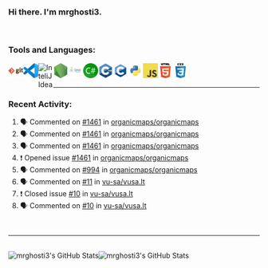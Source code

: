 ### Hi there. I'm mrghosti3.

<br/>

### Tools and Languages:

<img align="left" alt="Git" width="30px" src="https://raw.githubusercontent.com/github/explore/80688e429a7d4ef2fca1e82350fe8e3517d3494d/topics/git/git.png" />

<img align="left" alt="Visual Studio Code" width="30px" src="https://raw.githubusercontent.com/github/explore/80688e429a7d4ef2fca1e82350fe8e3517d3494d/topics/visual-studio-code/visual-studio-code.png" />

<img align="left" alt="InteliJ Idea" width="30px" src="https://upload.wikimedia.org/wikipedia/commons/thumb/9/9c/IntelliJ_IDEA_Icon.svg/640px-IntelliJ_IDEA_Icon.svg.png" />

<img align="left" alt="Node.js" width="30px" src="https://raw.githubusercontent.com/github/explore/80688e429a7d4ef2fca1e82350fe8e3517d3494d/topics/nodejs/nodejs.png" />

<img align="left" alt="Java" width="30px" src="https://raw.githubusercontent.com/github/explore/80688e429a7d4ef2fca1e82350fe8e3517d3494d/topics/java/java.png">

<img align="left" alt="C#" width="30px" src="https://raw.githubusercontent.com/github/explore/80688e429a7d4ef2fca1e82350fe8e3517d3494d/topics/csharp/csharp.png"/>

<img align="left" alt="C++" width="30px" src="https://raw.githubusercontent.com/github/explore/80688e429a7d4ef2fca1e82350fe8e3517d3494d/topics/cpp/cpp.png">

<img align="left" alt="C" width="30px" src="https://raw.githubusercontent.com/github/explore/80688e429a7d4ef2fca1e82350fe8e3517d3494d/topics/c/c.png">

<img align="left" alt="Python" width="30px" src="https://raw.githubusercontent.com/github/explore/80688e429a7d4ef2fca1e82350fe8e3517d3494d/topics/python/python.png" />

<img align="left" alt="JavaScript" width="30px" src="https://raw.githubusercontent.com/github/explore/80688e429a7d4ef2fca1e82350fe8e3517d3494d/topics/javascript/javascript.png" />

<img align="left" alt="HTML5" width="30px" src="https://raw.githubusercontent.com/github/explore/80688e429a7d4ef2fca1e82350fe8e3517d3494d/topics/html/html.png" />

<img align="left" alt="CSS3" width="30px" src="https://raw.githubusercontent.com/github/explore/80688e429a7d4ef2fca1e82350fe8e3517d3494d/topics/css/css.png" />

<br />
<br />

---

### Recent Activity:

<!--START_SECTION:activity-->
1. 🗣 Commented on [#1461](https://github.com/organicmaps/organicmaps/issues/1461) in [organicmaps/organicmaps](https://github.com/organicmaps/organicmaps)
2. 🗣 Commented on [#1461](https://github.com/organicmaps/organicmaps/issues/1461) in [organicmaps/organicmaps](https://github.com/organicmaps/organicmaps)
3. 🗣 Commented on [#1461](https://github.com/organicmaps/organicmaps/issues/1461) in [organicmaps/organicmaps](https://github.com/organicmaps/organicmaps)
4. ❗️ Opened issue [#1461](https://github.com/organicmaps/organicmaps/issues/1461) in [organicmaps/organicmaps](https://github.com/organicmaps/organicmaps)
5. 🗣 Commented on [#994](https://github.com/organicmaps/organicmaps/issues/994) in [organicmaps/organicmaps](https://github.com/organicmaps/organicmaps)
6. 🗣 Commented on [#11](https://github.com/vu-sa/vusa.lt/issues/11) in [vu-sa/vusa.lt](https://github.com/vu-sa/vusa.lt)
7. ❗️ Closed issue [#10](https://github.com/vu-sa/vusa.lt/issues/10) in [vu-sa/vusa.lt](https://github.com/vu-sa/vusa.lt)
8. 🗣 Commented on [#10](https://github.com/vu-sa/vusa.lt/issues/10) in [vu-sa/vusa.lt](https://github.com/vu-sa/vusa.lt)
<!--END_SECTION:activity-->

<br />

---

<br />

<img align="left" alt="mrghosti3's GitHub Stats" src="https://github-readme-stats.vercel.app/api?username=mrghosti3&theme=radical&show_icons=true&hide_border=true" />
<img align="left" alt="mrghosti3's GitHub Stats" src="https://github-readme-stats.vercel.app/api/top-langs/?username=mrghosti3&theme=radical&hide_border=true&layout=compact" />
